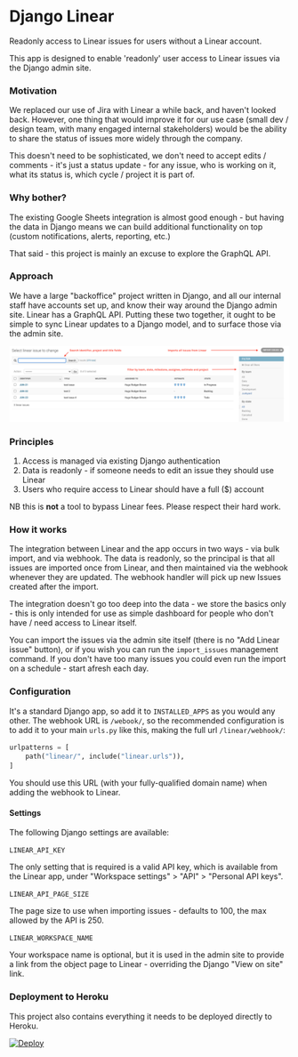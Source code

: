 # Django Linear

Readonly access to Linear issues for users without a Linear account.

This app is designed to enable 'readonly' user access to Linear issues via the Django admin site.

### Motivation

We replaced our use of Jira with Linear a while back, and haven't looked back. However, one thing
that would improve it for our use case (small dev / design team, with many engaged internal
stakeholders) would be the ability to share the status of issues more widely through the company.

This doesn't need to be sophisticated, we don't need to accept edits / comments - it's just a status
update - for any issue, who is working on it, what its status is, which cycle / project it is part
of.

### Why bother?

The existing Google Sheets integration is almost good enough - but having the data in Django means
we can build additional functionality on top (custom notifications, alerts, reporting, etc.)

That said - this project is mainly an excuse to explore the GraphQL API.

### Approach

We have a large "backoffice" project written in Django, and all our internal staff have accounts set
up, and know their way around the Django admin site. Linear has a GraphQL API. Putting these two
together, it ought to be simple to sync Linear updates to a Django model, and to surface those via
the admin site.

![Screenshot of admin site](https://raw.githubusercontent.com/yunojuno/django-linear/master/screenshots/issue-list-view.png)

### Principles

1. Access is managed via existing Django authentication
1. Data is readonly - if someone needs to edit an issue they should use Linear
1. Users who require access to Linear should have a full ($) account

NB this is **not** a tool to bypass Linear fees. Please respect their hard work.

### How it works

The integration between Linear and the app occurs in two ways - via bulk import, and via webhook.
The data is readonly, so the principal is that all issues are imported once from Linear, and then
maintained via the webhook whenever they are updated. The webhook handler will pick up new Issues
created after the import.

The integration doesn't go too deep into the data - we store the basics only - this is only intended
for use as simple dashboard for people who don't have / need access to Linear itself.

You can import the issues via the admin site itself (there is no "Add Linear issue" button), or if
you wish you can run the `import_issues` management command. If you don't have too many issues you
could even run the import on a schedule - start afresh each day.

### Configuration

It's a standard Django app, so add it to `INSTALLED_APPS` as you would any other. The webhook URL is
`/webook/`, so the recommended configuration is to add it to your main `urls.py` like this, making
the full url `/linear/webhook/`:

```python
urlpatterns = [
    path("linear/", include("linear.urls")),
]
```

You should use this URL (with your fully-qualified domain name) when adding the webhook to Linear.

#### Settings

The following Django settings are available:

`LINEAR_API_KEY`

The only setting that is required is a valid API key, which is available from the Linear app, under
"Workspace settings" > "API" > "Personal API keys".

`LINEAR_API_PAGE_SIZE`

The page size to use when importing issues - defaults to 100, the max allowed by the API is 250.

`LINEAR_WORKSPACE_NAME`

Your workspace name is optional, but it is used in the admin site to provide a link from the object
page to Linear - overriding the Django "View on site" link.

### Deployment to Heroku

This project also contains everything it needs to be deployed directly to Heroku.

[![Deploy](https://www.herokucdn.com/deploy/button.svg)](https://heroku.com/deploy)
